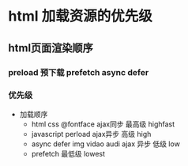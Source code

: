 # html 加载资源的优先级 
## html页面渲染顺序
###  preload 预下载 prefetch   async defer


### 优先级 
+  加载顺序
    - html css  @fontface   ajax同步   最高级   highfast
    - javascript  perload  ajax异步     高级    high
    - async defer img  vidao audi ajax 异步  低级   low
    - prefetch  最低级 lowest
